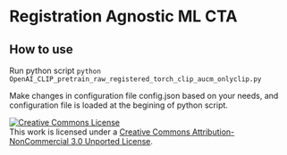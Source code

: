 # Registration Agnostic ML CTA

## How to use
Run python script
```python OpenAI_CLIP_pretrain_raw_registered_torch_clip_aucm_onlyclip.py```

Make changes in configuration file config.json based on your needs, and configuration file is loaded at the begining of python script.

<a rel="license" href="http://creativecommons.org/licenses/by-nc/3.0/"><img alt="Creative Commons License" style="border-width:0" src="https://i.creativecommons.org/l/by-nc/3.0/88x31.png" /></a><br />This work is licensed under a <a rel="license" href="http://creativecommons.org/licenses/by-nc/3.0/">Creative Commons Attribution-NonCommercial 3.0 Unported License</a>.
